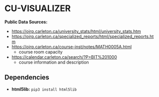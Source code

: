 # CU-VISUALIZER

**Public Data Sources:**
* https://oirp.carleton.ca/university_stats/html/university_stats.htm
* https://oirp.carleton.ca/specialized_reports/html/specialized_reports.htm
* https://oirp.carleton.ca/course-inst/notes/MATH0005A.html
    * course room capacity
* https://calendar.carleton.ca/search/?P=BIT%201000
    * course information and description
## Dependencies
* **html5lib:** `pip3 install html5lib`
